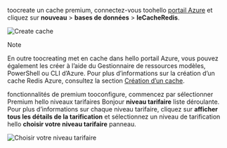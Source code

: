 toocreate un cache premium, connectez-vous toohello [portail Azure](https://portal.azure.com) et cliquez sur **nouveau** > **bases de données** > **leCacheRedis**.

![Create cache](media/redis-cache-premium-create/redis-cache-new-cache-menu.png)

> [!NOTE]
> En outre toocreating met en cache dans hello portail Azure, vous pouvez également les créer à l’aide du Gestionnaire de ressources modèles, PowerShell ou CLI d’Azure. Pour plus d’informations sur la création d’un cache Redis Azure, consultez la section [Création d’un cache](../articles/redis-cache/cache-dotnet-how-to-use-azure-redis-cache.md#create-a-cache).
> 
> 

fonctionnalités de premium tooconfigure, commencez par sélectionner Premium hello niveaux tarifaires Bonjour **niveau tarifaire** liste déroulante. Pour plus d’informations sur chaque niveau tarifaire, cliquez sur **afficher tous les détails de la tarification** et sélectionnez un niveau de tarification hello **choisir votre niveau tarifaire** panneau.

![Choisir votre niveau tarifaire](media/redis-cache-premium-create/redis-cache-premium-pricing-tier.png)

